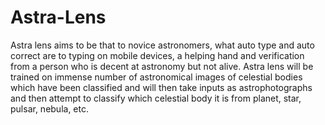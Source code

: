 # Astra-Lens
Astra lens aims to be that to novice astronomers, what auto type and auto correct are to typing on mobile devices, a helping hand and verification from a person who is decent at astronomy but not alive. Astra lens will be trained on immense number of astronomical images of celestial bodies which have been classified and will then take inputs as astrophotographs and then attempt to classify which celestial body it is from planet, star, pulsar, nebula, etc.
